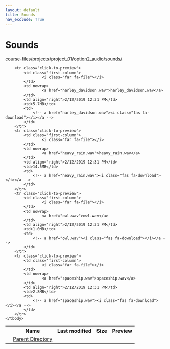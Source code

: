 ```yaml
---
layout: default
title: Sounds
nav_exclude: True
---
```


# Sounds

[course-files/projects/project_01/option2_audio/sounds/](.)

<table class="tbl-files">
    <tbody>
        <tr>
            <th valign="top"></th>
            <th>Name</th>
            <th>Last modified</th>
            <th>Size</th>
            <th>Preview</th>
        </tr>
        <tr>
            <td valign="top">
                <i class="fa fa-folder-open"></i>
            </td>
            <td><a href="../">Parent Directory</a></td>
            <td>&nbsp;</td>
            <td>&nbsp;</td>
            <td>&nbsp;</td>
        </tr>

        <tr class="click-to-preview">
            <td class="first-column">
                    <i class="far fa-file"></i>
            </td>
            <td nowrap>
                    <a href="harley_davidson.wav">harley_davidson.wav</a>
            </td>
            <td align="right">2/12/2019 12:31 PM</td>
            <td>5.7MB</td>
            <td>
                <!-- a href="harley_davidson.wav"><i class="fas fa-download"></i></a -->
            </td>
        </tr>
        <tr class="click-to-preview">
            <td class="first-column">
                    <i class="far fa-file"></i>
            </td>
            <td nowrap>
                    <a href="heavy_rain.wav">heavy_rain.wav</a>
            </td>
            <td align="right">2/12/2019 12:31 PM</td>
            <td>14.5MB</td>
            <td>
                <!-- a href="heavy_rain.wav"><i class="fas fa-download"></i></a -->
            </td>
        </tr>
        <tr class="click-to-preview">
            <td class="first-column">
                    <i class="far fa-file"></i>
            </td>
            <td nowrap>
                    <a href="owl.wav">owl.wav</a>
            </td>
            <td align="right">2/12/2019 12:31 PM</td>
            <td>1.0MB</td>
            <td>
                <!-- a href="owl.wav"><i class="fas fa-download"></i></a -->
            </td>
        </tr>
        <tr class="click-to-preview">
            <td class="first-column">
                    <i class="far fa-file"></i>
            </td>
            <td nowrap>
                    <a href="spaceship.wav">spaceship.wav</a>
            </td>
            <td align="right">2/12/2019 12:31 PM</td>
            <td>2.8MB</td>
            <td>
                <!-- a href="spaceship.wav"><i class="fas fa-download"></i></a -->
            </td>
        </tr>
    </tbody>
</table>

